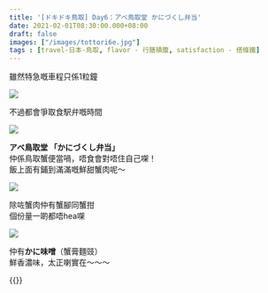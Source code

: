 ```yaml
---
title: '[ドキドキ鳥取] Day6：アベ鳥取堂 かにづくし弁当'
date: 2021-02-01T08:30:00.000+08:00
draft: false
images: ["/images/tottori6e.jpg"]
tags : [travel-日本-鳥取, flavor - 行膳積腹, satisfaction - 搭條鐵]
---
```


雖然特急嘅車程只係1粒鐘  

![](/images/tottori6e1.jpg)

不過都會爭取食駅弁嘅時間   

![](/images/tottori6e.jpg)

**アベ鳥取堂 「かにづくし弁当」**  
仲係鳥取蟹便當喎，唔食會對唔住自己㗎！  
飯上面有鋪到滿滿嘅鮮甜蟹肉呢～  

![](/images/tottori6e2.jpg)

除咗蟹肉仲有蟹腳同蟹拑  
個份量一啲都唔hea㗎  

![](/images/tottori6e3.jpg)

仲有**かに味噌**（蟹膏麵豉）  
鮮香濃味，太正喇實在～～～  
  
  
{{<tottori>}}  
